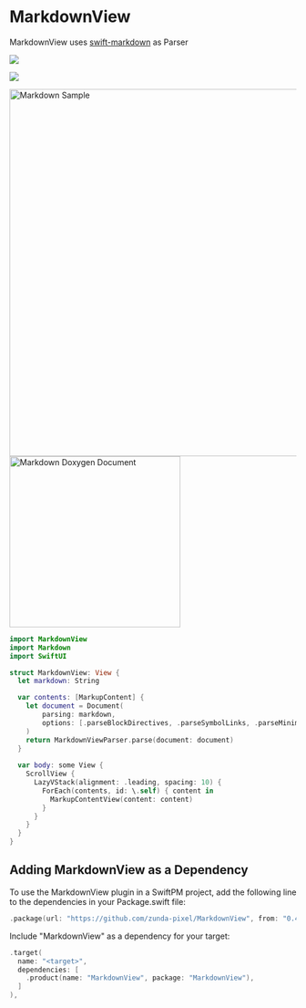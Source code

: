 # MarkdownView

MarkdownView uses [swift-markdown](https://github.com/apple/swift-markdown) as Parser

[![](https://img.shields.io/endpoint?url=https%3A%2F%2Fswiftpackageindex.com%2Fapi%2Fpackages%2Fzunda-pixel%2FMarkdownView%2Fbadge%3Ftype%3Dswift-versions)](https://swiftpackageindex.com/zunda-pixel/MarkdownView)

[![](https://img.shields.io/endpoint?url=https%3A%2F%2Fswiftpackageindex.com%2Fapi%2Fpackages%2Fzunda-pixel%2FMarkdownView%2Fbadge%3Ftype%3Dplatforms)](https://swiftpackageindex.com/zunda-pixel/MarkdownView)

<img width="644" alt="Markdown Sample" src="https://github.com/zunda-pixel/MarkdownView/assets/47569369/38bd1d7f-ec8d-4380-90ef-dc882375fa59"><br>
<img width="300" alt="Markdown Doxygen Document" src="https://github.com/user-attachments/assets/4d7e207d-b43a-46c2-8a33-63ee9a252436" />

```swift
import MarkdownView
import Markdown
import SwiftUI

struct MarkdownView: View {
  let markdown: String

  var contents: [MarkupContent] {
    let document = Document(
        parsing: markdown,
        options: [.parseBlockDirectives, .parseSymbolLinks, .parseMinimalDoxygen, .parseSymbolLinks]
    )
    return MarkdownViewParser.parse(document: document)
  }
  
  var body: some View {
    ScrollView {
      LazyVStack(alignment: .leading, spacing: 10) {
        ForEach(contents, id: \.self) { content in
          MarkupContentView(content: content)
        }
      }
    }
  }
}
```

## Adding MarkdownView as a Dependency

To use the MarkdownView plugin in a SwiftPM project, add the following line to the dependencies in your Package.swift file:

```swift
.package(url: "https://github.com/zunda-pixel/MarkdownView", from: "0.4.0"),
```
Include "MarkdownView" as a dependency for your target:

```swift
.target(
  name: "<target>",
  dependencies: [
    .product(name: "MarkdownView", package: "MarkdownView"),
  ]
),
```
